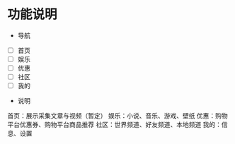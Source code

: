 # 功能说明

* 导航
-[ ] 首页
-[ ] 娱乐
-[ ] 优惠
-[ ] 社区
-[ ] 我的

* 说明
>  
首页：展示采集文章与视频（暂定）
娱乐：小说、音乐、游戏、壁纸
优惠：购物平台优惠券、购物平台商品推荐
社区：世界频道、好友频道、本地频道
我的：信息、设置